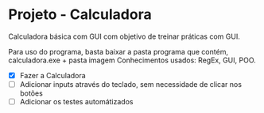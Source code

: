 # Projeto - Calculadora
 Calculadora básica com GUI com objetivo de treinar práticas com GUI.
 
 Para uso do programa, basta baixar a pasta programa que contém, calculadora.exe + pasta imagem
 Conhecimentos usados: RegEx, GUI, POO.
 
- [x] Fazer a Calculadora
- [ ] Adicionar inputs através do teclado, sem necessidade de clicar nos botões
- [ ] Adicionar os testes automátizados
